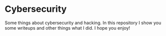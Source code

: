 # Cybersecurity
Some things about cybersecurity and hacking.
In this repository I show you some writeups and other things what I did. I hope you enjoy!
